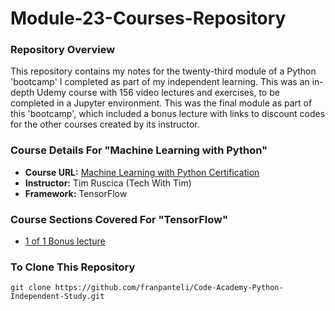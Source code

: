 # Module-23-Courses-Repository
### Repository Overview 
This repository contains my notes for the twenty-third module of a Python 'bootcamp' I completed as part of my independent learning. This was an in-depth Udemy course with 156 video lectures and exercises, to be completed in a Jupyter environment. This was the final module as part of this 'bootcamp', which included a bonus lecture with links to discount codes for the other courses created by its instructor. 

### Course Details For "Machine Learning with Python"
- **Course URL:** [Machine Learning with Python Certification](https://www.freecodecamp.org/learn/machine-learning-with-python/#tensorflow)
- **Instructor:** Tim Ruscica (Tech With Tim)
- **Framework:** TensorFlow
  
### Course Sections Covered For "TensorFlow"
- [1 of 1 Bonus lecture](https://github.com/franpanteli/Python-Bootcamp-Module-23-Courses-Repository/blob/main/Notes%20on%20Videos%20-%20Module%2023%20Courses%20Repository/1%20of%201%20Bonus%20lecture.pdf)

### To Clone This Repository
```
git clone https://github.com/franpanteli/Code-Academy-Python-Independent-Study.git 
```
